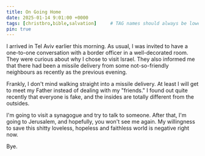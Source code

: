 ```yaml
---
title: On Going Home
date: 2025-01-14 9:01:00 +0000
tags: [christbro,bible,salvation]     # TAG names should always be lowercase
pin: true
---
```


I arrived in Tel Aviv earlier this morning. As usual, I was invited to have a one-to-one conversation with a border officer in a well-decorated room. They were curious about why I chose to visit Israel. They also informed me that there had been a missile delivery from some not-so-friendly neighbours as recently as the previous evening.

Frankly, I don't mind walking straight into a missile delivery. At least I will get to meet my Father instead of dealing with my "friends." I found out quite recently that everyone is fake, and the insides are totally different from the outsides.

I'm going to visit a synagogue and try to talk to someone. After that, I'm going to Jerusalem, and hopefully, you won't see me again. My willingness to save this shitty loveless, hopeless and faithless world is negative right now.

Bye.